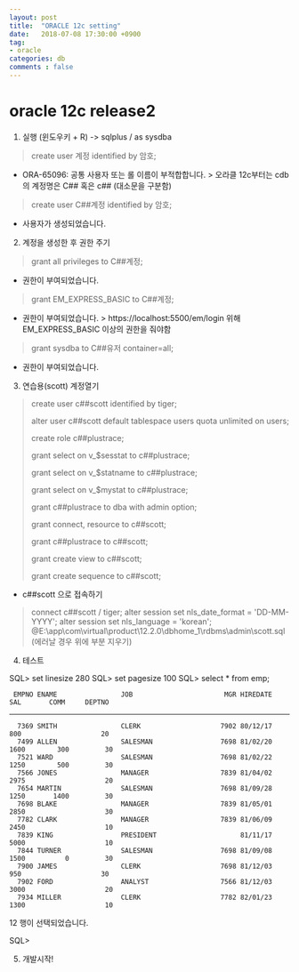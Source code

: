 ```yaml
---
layout: post
title:  "ORACLE 12c setting"
date:   2018-07-08 17:30:00 +0900
tag:
- oracle
categories: db
comments : false
---
```


# oracle 12c release2

1. 실행 (윈도우키 + R) -> sqlplus / as sysdba

> create user 계정 identified by 암호;
+ ORA-65096: 공통 사용자 또는 롤 이름이 부적합합니다. > 오라클 12c부터는 cdb의 계정명은 C## 혹은 c## (대소문을 구분함)

> create user C##계정 identified by 암호;
+ 사용자가 생성되었습니다.

2. 계정을 생성한 후 권한 주기

> grant all privileges to C##계정;
+ 권한이 부여되었습니다.

> grant EM_EXPRESS_BASIC to C##계정; 
+ 권한이 부여되었습니다. > https://localhost:5500/em/login 위해 EM_EXPRESS_BASIC 이상의 권한을 줘야함

> grant sysdba to C##유저 container=all;
+ 권한이 부여되었습니다.

3. 연습용(scott) 계정열기

>create user c##scott identified by tiger;
>
>alter user c##scott default tablespace users quota unlimited on users;
>
>create role c##plustrace;
>
>grant select on v_$sesstat to c##plustrace;
>
>grant select on v_$statname to c##plustrace;
>
>grant select on v_$mystat to c##plustrace;
>
>grant c##plustrace to dba with admin option;
>
>grant connect, resource to c##scott;
>
>grant c##plustrace to c##scott;
>
>grant create view to c##scott;
>
>grant create sequence to c##scott;

* c##scott 으로 접속하기

>connect c##scott / tiger;
>alter session set nls_date_format = 'DD-MM-YYYY';
>alter session set nls_language = 'korean';
>@E:\app\com\virtual\product\12.2.0\dbhome_1\rdbms\admin\scott.sql (에러날 경우 위에 부분 지우기)

4. 테스트

SQL> set linesize 280
SQL> set pagesize 100
SQL> select * from emp;

     EMPNO ENAME                JOB                       MGR HIREDATE        SAL       COMM     DEPTNO
---------- -------------------- ------------------ ---------- -------- ---------- ---------- ----------
      7369 SMITH                CLERK                    7902 80/12/17        800                    20
      7499 ALLEN                SALESMAN                 7698 81/02/20       1600        300         30
      7521 WARD                 SALESMAN                 7698 81/02/22       1250        500         30
      7566 JONES                MANAGER                  7839 81/04/02       2975                    20
      7654 MARTIN               SALESMAN                 7698 81/09/28       1250       1400         30
      7698 BLAKE                MANAGER                  7839 81/05/01       2850                    30
      7782 CLARK                MANAGER                  7839 81/06/09       2450                    10
      7839 KING                 PRESIDENT                     81/11/17       5000                    10
      7844 TURNER               SALESMAN                 7698 81/09/08       1500          0         30
      7900 JAMES                CLERK                    7698 81/12/03        950                    30
      7902 FORD                 ANALYST                  7566 81/12/03       3000                    20
      7934 MILLER               CLERK                    7782 82/01/23       1300                    10

12 행이 선택되었습니다.

SQL>

5. 개발시작!
